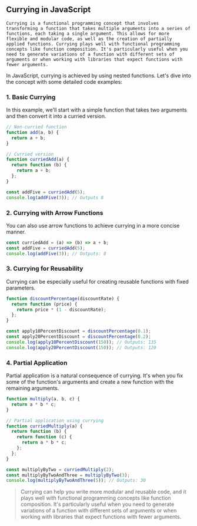 ## Currying in JavaScript

    Currying is a functional programming concept that involves transforming a function that takes multiple arguments into a series of functions, each taking a single argument. This allows for more flexible and modular code, as well as the creation of partially applied functions. Currying plays well with functional programming concepts like function composition. It's particularly useful when you need to generate variations of a function with different sets of arguments or when working with libraries that expect functions with fewer arguments.

In JavaScript, currying is achieved by using nested functions. Let's dive into the concept with some detailed code examples:

### 1. Basic Currying

In this example, we'll start with a simple function that takes two arguments and then convert it into a curried version.

```javascript
// Non-curried function
function add(a, b) {
  return a + b;
}

// Curried version
function curriedAdd(a) {
  return function (b) {
    return a + b;
  };
}

const addFive = curriedAdd(5);
console.log(addFive(3)); // Outputs 8
```

### 2. Currying with Arrow Functions

You can also use arrow functions to achieve currying in a more concise manner.

```javascript
const curriedAdd = (a) => (b) => a + b;
const addFive = curriedAdd(5);
console.log(addFive(3)); // Outputs: 8
```

### 3. Currying for Reusability

Currying can be especially useful for creating reusable functions with fixed parameters.

```javascript
function discountPercentage(discountRate) {
  return function (price) {
    return price * (1 - discountRate);
  };
}

const apply10PercentDiscount = discountPercentage(0.1);
const apply20PercentDiscount = discountPercentage(0.2);
console.log(apply10PercentDiscount(150)); // Outputs: 135
console.log(apply20PercentDiscount(150)); // Outputs: 120
```

### 4. Partial Application

Partial application is a natural consequence of currying. It's when you fix some of the function's arguments and create a new function with the remaining arguments.

```javascript
function multiply(a, b, c) {
  return a * b * c;
}

// Partial application using currying
function curriedMultiply(a) {
  return function (b) {
    return function (c) {
      return a * b * c;
    };
  };
}

const multiplyByTwo = curriedMultiply(2);
const multiplyByTwoAndThree = multiplyByTwo(3);
console.log(multiplyByTwoAndThree(5)); // Outputs: 30
```

> Currying can help you write more modular and reusable code, and it plays well with functional programming concepts like function composition. It's particularly useful when you need to generate variations of a function with different sets of arguments or when working with libraries that expect functions with fewer arguments.
